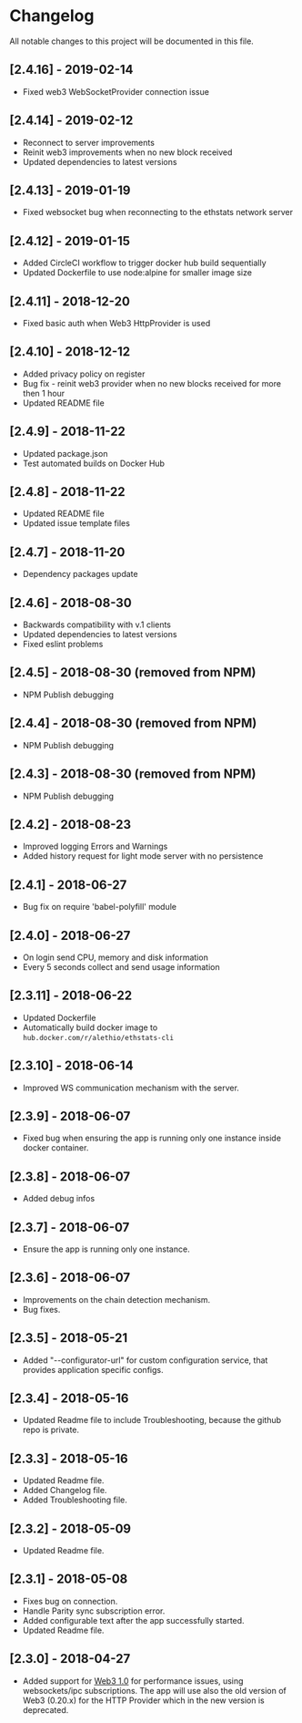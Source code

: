 # Changelog
All notable changes to this project will be documented in this file.

## [2.4.16] - 2019-02-14
- Fixed web3 WebSocketProvider connection issue

## [2.4.14] - 2019-02-12
- Reconnect to server improvements
- Reinit web3 improvements when no new block received
- Updated dependencies to latest versions

## [2.4.13] - 2019-01-19
- Fixed websocket bug when reconnecting to the ethstats network server

## [2.4.12] - 2019-01-15
- Added CircleCI workflow to trigger docker hub build sequentially
- Updated Dockerfile to use node:alpine for smaller image size

## [2.4.11] - 2018-12-20
- Fixed basic auth when Web3 HttpProvider is used

## [2.4.10] - 2018-12-12
- Added privacy policy on register
- Bug fix - reinit web3 provider when no new blocks received for more then 1 hour
- Updated README file

## [2.4.9] - 2018-11-22
- Updated package.json
- Test automated builds on Docker Hub

## [2.4.8] - 2018-11-22
- Updated README file
- Updated issue template files

## [2.4.7] - 2018-11-20
- Dependency packages update

## [2.4.6] - 2018-08-30
- Backwards compatibility with v.1 clients
- Updated dependencies to latest versions
- Fixed eslint problems

## [2.4.5] - 2018-08-30 (removed from NPM)
- NPM Publish debugging

## [2.4.4] - 2018-08-30 (removed from NPM)
- NPM Publish debugging

## [2.4.3] - 2018-08-30 (removed from NPM)
- NPM Publish debugging

## [2.4.2] - 2018-08-23
- Improved logging Errors and Warnings
- Added history request for light mode server with no persistence

## [2.4.1] - 2018-06-27
- Bug fix on require 'babel-polyfill' module

## [2.4.0] - 2018-06-27
- On login send CPU, memory and disk information
- Every 5 seconds collect and send usage information

## [2.3.11] - 2018-06-22
- Updated Dockerfile
- Automatically build docker image to `hub.docker.com/r/alethio/ethstats-cli`

## [2.3.10] - 2018-06-14
- Improved WS communication mechanism with the server.

## [2.3.9] - 2018-06-07
- Fixed bug when ensuring the app is running only one instance inside docker container.

## [2.3.8] - 2018-06-07
- Added debug infos

## [2.3.7] - 2018-06-07
- Ensure the app is running only one instance.

## [2.3.6] - 2018-06-07
- Improvements on the chain detection mechanism.
- Bug fixes.

## [2.3.5] - 2018-05-21
- Added "--configurator-url" for custom configuration service, that provides application specific configs.

## [2.3.4] - 2018-05-16
- Updated Readme file to include Troubleshooting, because the github repo is private.

## [2.3.3] - 2018-05-16
- Updated Readme file.
- Added Changelog file.
- Added Troubleshooting file.

## [2.3.2] - 2018-05-09
- Updated Readme file.

## [2.3.1] - 2018-05-08
- Fixes bug on connection.
- Handle Parity sync subscription error.
- Added configurable text after the app successfully started.
- Updated Readme file.

## [2.3.0] - 2018-04-27
- Added support for [Web3 1.0](http://web3js.readthedocs.io/en/1.0/index.html) for performance issues, using websockets/ipc subscriptions. The app will use also the old version of Web3 (0.20.x) for the HTTP Provider which in the new version is deprecated.
